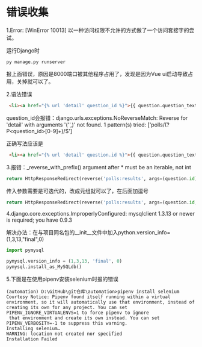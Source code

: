 # 错误收集

1.Error: [WinError 10013] 以一种访问权限不允许的方式做了一个访问套接字的尝试。

运行Django时

```
py manage.py runserver
```

报上面错误，原因是8000端口被其他程序占用了，发现是因为Vue ui启动导致占用，关掉就可以了。

2.语法错误

```html
 <li><a href="{% url 'detail' question_id %}">{{ question.question_text }}</a></li>
```

question_id会报错：django.urls.exceptions.NoReverseMatch: Reverse for 'detail' with arguments '('',)' not found. 1 pattern(s) tried: ['polls/(?P<question_id>[0-9]+)/$']

正确写法应该是

```html
 <li><a href="{% url 'detail' question.id %}">{{ question.question_text }}</a></li>
```

3.报错：_reverse_with_prefix() argument after * must be an iterable, not int

```python
return HttpResponseRedirect(reverse('polls:results', args=(question.id)))
```

传入参数需要是可迭代的，改成元组就可以了，在后面加逗号

```python
return HttpResponseRedirect(reverse('polls:results', args=(question.id,)))
```



4.django.core.exceptions.ImproperlyConfigured: mysqlclient 1.3.13 or newer is required; you have 0.9.3

解决办法：在与项目同名包的__init__文件中加入python.version_info=(1,3,13,"final",0)

```python
import pymysql

pymysql.version_info = (1,3,13, 'final', 0)
pymysql.install_as_MySQLdb()
```

5.下面是在使用pipenv安装selenium时报的错误

```
(automation) D:\GitHub\git仓库\automation>pipenv install selenium
Courtesy Notice: Pipenv found itself running within a virtual environment, so it will automatically use that environment, instead of creating its own for any project. You can set PIPENV_IGNORE_VIRTUALENVS=1 to force pipenv to ignore
 that environment and create its own instead. You can set PIPENV_VERBOSITY=-1 to suppress this warning.
Installing selenium…
WARNING: location not created nor specified
Installation Failed

```

